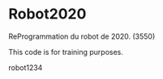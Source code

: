 # Robot2020
ReProgrammation du robot de 2020. (3550)

This code is for training purposes.

robot1234